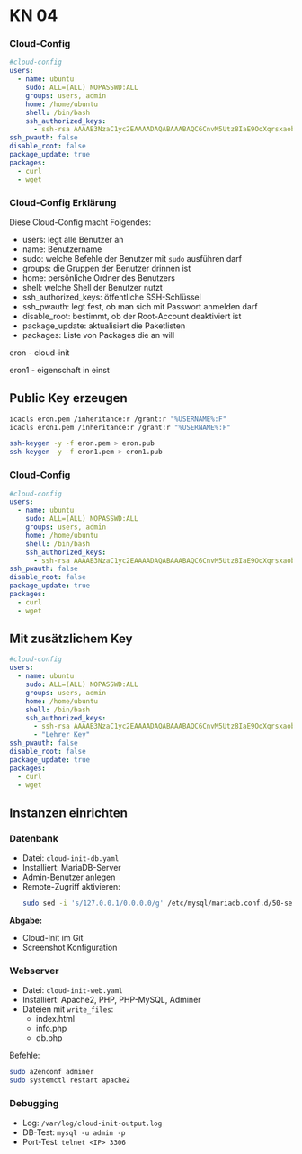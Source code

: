# KN 04

### Cloud-Config

~~~yaml
#cloud-config
users:
  - name: ubuntu
    sudo: ALL=(ALL) NOPASSWD:ALL
    groups: users, admin
    home: /home/ubuntu
    shell: /bin/bash
    ssh_authorized_keys:
      - ssh-rsa AAAAB3NzaC1yc2EAAAADAQABAAABAQC6CnvM5Utz8IaE9OoXqrsxaoblT7iuWG6I5KvWQ/SSOWmln3Y45tc7+0aA5maL2gKm/PE3n3dHb8eKM6/SsxYVjMncsRZ5QVL+mf7wVI7Q3ibdNJGq7FjDrCgqaiYlDbQx96H2/ai0/QuhDMI0loRo3Of3mk8eeVL5HceaTLJGtreJdaM0Sh5vAjoTJL3+HneLBKdS2meeiVpiPF1bf8q9E9Iak6aHDToL80PFRD/5WYRH7w9wxRCyMdD7ZOBkWmK0qvSF2mPsj6ngGTVY39kMcNVwfEnpt+o+B+VOQTQUKvA4MY98PAdXZft4HlLHj5B8jhRrNKXTRea/cgwxA2br
ssh_pwauth: false
disable_root: false 
package_update: true
packages:
  - curl 
  - wget 
~~~

### Cloud-Config Erklärung

Diese Cloud-Config macht Folgendes:

- users: legt alle Benutzer an
- name: Benutzername
- sudo: welche Befehle der Benutzer mit `sudo` ausführen darf
- groups: die Gruppen der Benutzer drinnen ist
- home: persönliche Ordner des Benutzers
- shell: welche Shell der Benutzer nutzt
- ssh_authorized_keys: öffentliche SSH-Schlüssel
- ssh_pwauth: legt fest, ob man sich mit Passwort anmelden darf
- disable_root: bestimmt, ob der Root-Account deaktiviert ist
- package_update: aktualisiert die Paketlisten
- packages: Liste von Packages die an will

eron - cloud-init

eron1 - eigenschaft in einst

## Public Key erzeugen

```bash
icacls eron.pem /inheritance:r /grant:r "%USERNAME%:F"
icacls eron1.pem /inheritance:r /grant:r "%USERNAME%:F"

ssh-keygen -y -f eron.pem > eron.pub
ssh-keygen -y -f eron1.pem > eron1.pub
```

### Cloud-Config

```yaml
#cloud-config
users:
  - name: ubuntu
    sudo: ALL=(ALL) NOPASSWD:ALL
    groups: users, admin
    home: /home/ubuntu
    shell: /bin/bash
    ssh_authorized_keys:
      - ssh-rsa AAAAB3NzaC1yc2EAAAADAQABAAABAQC6CnvM5Utz8IaE9OoXqrsxaoblT7iuWG6I5KvWQ/SSOWmln3Y45tc7+0aA5maL2gKm/PE3n3dHb8eKM6/SsxYVjMncsRZ5QVL+mf7wVI7Q3ibdNJGq7FjDrCgqaiYlDbQx96H2/ai0/QuhDMI0loRo3Of3mk8eeVL5HceaTLJGtreJdaM0Sh5vAjoTJL3+HneLBKdS2meeiVpiPF1bf8q9E9Iak6aHDToL80PFRD/5WYRH7w9wxRCyMdD7ZOBkWmK0qvSF2mPsj6ngGTVY39kMcNVwfEnpt+o+B+VOQTQUKvA4MY98PAdXZft4HlLHj5B8jhRrNKXTRea/cgwxA2br
ssh_pwauth: false
disable_root: false
package_update: true
packages:
  - curl
  - wget
```

## Mit zusätzlichem Key

```yaml
#cloud-config
users:
  - name: ubuntu
    sudo: ALL=(ALL) NOPASSWD:ALL
    groups: users, admin
    home: /home/ubuntu
    shell: /bin/bash
    ssh_authorized_keys:
      - ssh-rsa AAAAB3NzaC1yc2EAAAADAQABAAABAQC6CnvM5Utz8IaE9OoXqrsxaoblT7iuWG6I5KvWQ/SSOWmln3Y45tc7+0aA5maL2gKm/PE3n3dHb8eKM6/SsxYVjMncsRZ5QVL+mf7wVI7Q3ibdNJGq7FjDrCgqaiYlDbQx96H2/ai0/QuhDMI0loRo3Of3mk8eeVL5HceaTLJGtreJdaM0Sh5vAjoTJL3+HneLBKdS2meeiVpiPF1bf8q9E9Iak6aHDToL80PFRD/5WYRH7w9wxRCyMdD7ZOBkWmK0qvSF2mPsj6ngGTVY39kMcNVwfEnpt+o+B+VOQTQUKvA4MY98PAdXZft4HlLHj5B8jhRrNKXTRea/cgwxA2br
      - "Lehrer Key"
ssh_pwauth: false
disable_root: false
package_update: true
packages:
  - curl
  - wget
```

## Instanzen einrichten

### Datenbank
- Datei: `cloud-init-db.yaml`
- Installiert: MariaDB-Server  
- Admin-Benutzer anlegen  
- Remote-Zugriff aktivieren:  
  ```bash
  sudo sed -i 's/127.0.0.1/0.0.0.0/g' /etc/mysql/mariadb.conf.d/50-server.cnf
  ```

**Abgabe:**
- Cloud-Init im Git  
- Screenshot Konfiguration  

### Webserver
- Datei: `cloud-init-web.yaml`
- Installiert: Apache2, PHP, PHP-MySQL, Adminer  
- Dateien mit `write_files`:  
  - index.html  
  - info.php  
  - db.php  

Befehle:  
```bash
sudo a2enconf adminer
sudo systemctl restart apache2
```

### Debugging
- Log: `/var/log/cloud-init-output.log`  
- DB-Test: `mysql -u admin -p`  
- Port-Test: `telnet <IP> 3306`